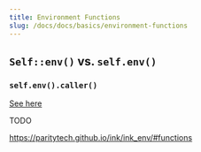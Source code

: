 ```yaml
---
title: Environment Functions
slug: /docs/docs/basics/environment-functions
---
```


## `Self::env()` vs. `self.env()`

### `self.env().caller()`

[See here](/datastructures/hashmap#contract-caller)


TODO

https://paritytech.github.io/ink/ink_env/#functions

